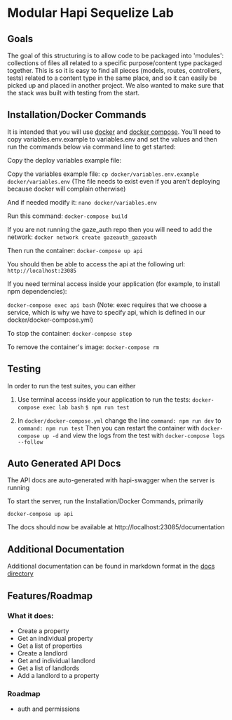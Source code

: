 # Modular Hapi Sequelize Lab

## Goals

The goal of this structuring is to allow code to be packaged into 'modules':
collections of files all related to a specific purpose/content type packaged
together. This is so it is easy to find all pieces (models, routes, controllers,
tests) related to a content type in the same place, and so it can easily be
picked up and placed in another project. We also wanted to make sure that the
stack was built with testing from the start.

## Installation/Docker Commands

It is intended that you will use [docker](https://docs.docker.com/engine/installation/)
and [docker compose](https://docs.docker.com/compose/install/). You'll need to
copy variables.env.example to variables.env and set the values and then run the
commands below via command line to get started:

Copy the deploy variables example file:

Copy the variables example file:
`cp docker/variables.env.example docker/variables.env`
(The file needs to exist even if you aren't deploying because docker will complain otherwise)

And if needed modify it:
`nano docker/variables.env`

Run this command:
`docker-compose build`

If you are not running the gaze_auth repo then you will need to add the network:
`docker network create gazeauth_gazeauth`

Then run the container:
`docker-compose up api`

You should then be able to access the api at the following url:
`http://localhost:23085`

If you need terminal access inside your application (for example, to install npm dependencies):

`docker-compose exec api bash`
(Note: exec requires that we choose a service, which is why we have to specify api, which is defined in our docker/docker-compose.yml)

To stop the container:
`docker-compose stop`

To remove the container's image:
`docker-compose rm`

## Testing

In order to run the test suites, you can either

1) Use terminal access inside your application to run the tests:
`docker-compose exec lab bash`
`$ npm run test`

2) In `docker/docker-compose.yml` change the line
`command: npm run dev` to `command: npm run test`
Then you can restart the container with
`docker-compose up -d`
and view the logs from the test with
`docker-compose logs --follow`

## Auto Generated API Docs

The API docs are auto-generated with hapi-swagger when the server is running

To start the server, run the Installation/Docker Commands, primarily

`docker-compose up api`

The docs should now be available at http://localhost:23085/documentation

## Additional Documentation

Additional documentation can be found in markdown format in the [docs directory](docs/index.md)

## Features/Roadmap

### What it does:
- Create a property
- Get an individual property
- Get a list of properties
- Create a landlord
- Get and individual landlord
- Get a list of landlords
- Add a landlord to a property

### Roadmap
- auth and permissions
